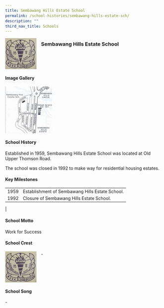 ```yaml
---
title: Sembawang Hills Estate School
permalink: /school-histories/sembawang-hills-estate-sch/
description: ""
third_nav_title: Schools
---
```

<img src="/images/sembawanghillsestatesch1.jpg" style="width:20%;margin-right:15px;" align = "left">

### **Sembawang Hills Estate School**

<br clear="left">

#### **Image Gallery**

<p><a href="/images/sembawanghillsestatesch2.jpg">  
<img src="/images/sembawanghillsestatesch2.jpg" style="width:30%;margin-right:15px;" align = "left">
</a></p>

<br clear="left">

#### **School History**
Established in 1959, Sembawang Hills Estate School was located at Old Upper Thomson Road.  
  
The school was closed in 1992 to make way for residential housing estates.

#### **Key Milestones**

|  |  |
|:---:|---|
| 1959 | Establishment of Sembawang Hills Estate School. |
| 1992 | Closure of Sembawang Hills Estate School. |
|

#### **School Motto**
Work for Success

#### **School Crest**
<img src="/images/sembawanghillsestatesch1.jpg" style="width:20%;margin-right:15px;" align = "left">

\-

<br clear="left">

#### **School Song**
\-